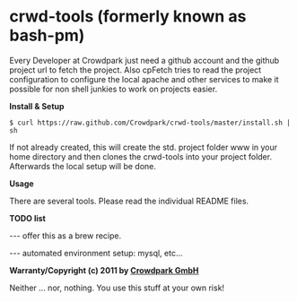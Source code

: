 crwd-tools (formerly known as bash-pm)
==========

Every Developer at Crowdpark just need a github account and the github project url to fetch the project. Also cpFetch tries to read the project configuration to configure the local apache and other services to make it possible for non shell junkies to work on projects easier.

**Install & Setup**

	$ curl https://raw.github.com/Crowdpark/crwd-tools/master/install.sh | sh

If not already created, this will create the std. project folder www in your home directory and then clones the crwd-tools into your project folder. Afterwards the local setup will be done.

**Usage**

There are several tools. Please read the individual README files.

**TODO list**

--- offer this as a brew recipe.

--- automated environment setup: mysql, etc...

**Warranty/Copyright (c) 2011 by [Crowdpark GmbH](http://www.crowdpark.com)**

Neither ... nor, nothing. You use this stuff at your own risk!
